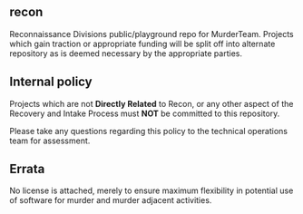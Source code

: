 ## recon
Reconnaissance Divisions public/playground repo for MurderTeam. Projects which gain traction or appropriate funding will be split off into alternate repository as is deemed necessary by the appropriate parties.

## Internal policy

Projects which are not **Directly Related** to Recon, or any other aspect of the Recovery and Intake Process must **NOT** be committed to this repository.

Please take any questions regarding this policy to the technical operations team for assessment.

## Errata

No license is attached, merely to ensure maximum flexibility in potential use of software for murder and murder adjacent activities.
